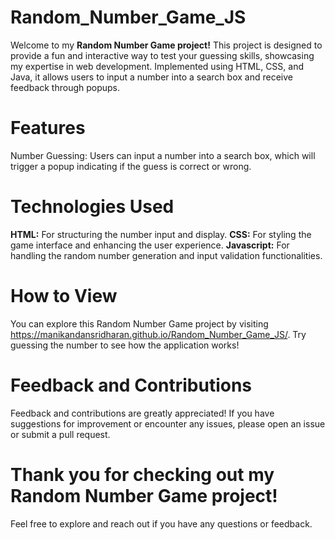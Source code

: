 # Random_Number_Game_JS

Welcome to my **Random Number Game project!** This project is designed to provide a fun and interactive way to test your guessing skills, showcasing my expertise in web development. Implemented using HTML, CSS, and Java, it allows users to input a number into a search box and receive feedback through popups.

# Features
Number Guessing: Users can input a number into a search box, which will trigger a popup indicating if the guess is correct or wrong.

# Technologies Used
**HTML:** For structuring the number input and display.
**CSS:** For styling the game interface and enhancing the user experience.
**Javascript:** For handling the random number generation and input validation functionalities.

# How to View
You can explore this Random Number Game project by visiting  https://manikandansridharan.github.io/Random_Number_Game_JS/. Try guessing the number to see how the application works!

# Feedback and Contributions
Feedback and contributions are greatly appreciated! If you have suggestions for improvement or encounter any issues, please open an issue or submit a pull request.

# Thank you for checking out my Random Number Game project!
Feel free to explore and reach out if you have any questions or feedback.








